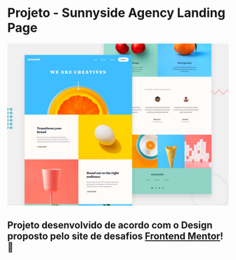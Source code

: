 # Projeto - Sunnyside Agency Landing Page

![Design preview for the Sunnyside agency landing page coding challenge](./design/desktop-preview.jpg)

## Projeto desenvolvido de acordo com o Design proposto pelo site de desafios [Frontend Mentor](https://www.frontendmentor.io/)! 👋
